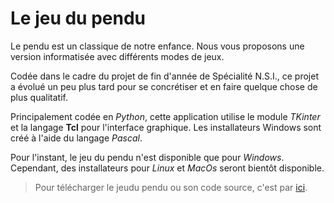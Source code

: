 # Le jeu du pendu

Le pendu est un classique de notre enfance. Nous vous proposons une version informatisée avec différents modes de jeux.

Codée dans le cadre du projet de fin d'année de Spécialité N.S.I., ce projet a évolué un peu plus tard pour se concrétiser et en faire quelque chose de plus qualitatif.

Principalement codée en *Python*, cette application utilise le module *TKinter* et la langage **Tcl** pour l'interface graphique. Les installateurs Windows sont créé à l'aide du langage *Pascal*.

Pour l'instant, le jeu du pendu n'est disponible que pour *Windows*. Cependant, des installateurs pour *Linux* et *MacOs* seront bientôt disponible.

> Pour télécharger le jeudu pendu ou son code source, c'est par [ici](https://github.com/Androl404/pendu_tk/releases).
